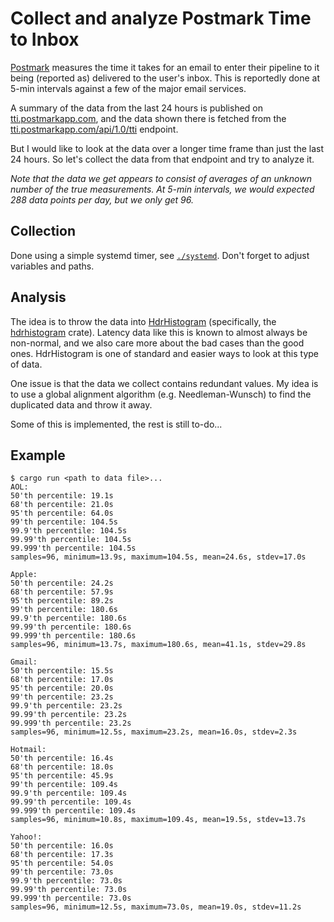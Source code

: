# Collect and analyze Postmark Time to Inbox

[Postmark] measures the time it takes for an email to enter their pipeline to it being (reported as)
delivered to the user's inbox. This is reportedly done at 5-min intervals against a few of the major
email services.

A summary of the data from the last 24 hours is published on [tti.postmarkapp.com], and the data
shown there is fetched from the [tti.postmarkapp.com/api/1.0/tti] endpoint.

But I would like to look at the data over a longer time frame than just the last 24 hours. So let's
collect the data from that endpoint and try to analyze it.

_Note that the data we get appears to consist of averages of an unknown number of the true
measurements. At 5-min intervals, we would expected 288 data points per day, but we only get 96._

[Postmark]: https://postmarkapp.com/
[tti.postmarkapp.com]: tti.postmarkapp.com
[tti.postmarkapp.com/api/1.0/tti]: tti.postmarkapp.com/api/1.0/tti

## Collection

Done using a simple systemd timer, see [`./systemd`](./systemd). Don't forget to adjust variables and
paths.

## Analysis

The idea is to throw the data into [HdrHistogram] (specifically, the [hdrhistogram] crate). Latency
data like this is known to almost always be non-normal, and we also care more about the bad cases
than the good ones. HdrHistogram is one of standard and easier ways to look at this type of data.

One issue is that the data we collect contains redundant values. My idea is to use a global
alignment algorithm (e.g. Needleman-Wunsch) to find the duplicated data and throw it away.

Some of this is implemented, the rest is still to-do...

## Example

```
$ cargo run <path to data file>...
AOL:
50'th percentile: 19.1s
68'th percentile: 21.0s
95'th percentile: 64.0s
99'th percentile: 104.5s
99.9'th percentile: 104.5s
99.99'th percentile: 104.5s
99.999'th percentile: 104.5s
samples=96, minimum=13.9s, maximum=104.5s, mean=24.6s, stdev=17.0s

Apple:
50'th percentile: 24.2s
68'th percentile: 57.9s
95'th percentile: 89.2s
99'th percentile: 180.6s
99.9'th percentile: 180.6s
99.99'th percentile: 180.6s
99.999'th percentile: 180.6s
samples=96, minimum=13.7s, maximum=180.6s, mean=41.1s, stdev=29.8s

Gmail:
50'th percentile: 15.5s
68'th percentile: 17.0s
95'th percentile: 20.0s
99'th percentile: 23.2s
99.9'th percentile: 23.2s
99.99'th percentile: 23.2s
99.999'th percentile: 23.2s
samples=96, minimum=12.5s, maximum=23.2s, mean=16.0s, stdev=2.3s

Hotmail:
50'th percentile: 16.4s
68'th percentile: 18.0s
95'th percentile: 45.9s
99'th percentile: 109.4s
99.9'th percentile: 109.4s
99.99'th percentile: 109.4s
99.999'th percentile: 109.4s
samples=96, minimum=10.8s, maximum=109.4s, mean=19.5s, stdev=13.7s

Yahoo!:
50'th percentile: 16.0s
68'th percentile: 17.3s
95'th percentile: 54.0s
99'th percentile: 73.0s
99.9'th percentile: 73.0s
99.99'th percentile: 73.0s
99.999'th percentile: 73.0s
samples=96, minimum=12.5s, maximum=73.0s, mean=19.0s, stdev=11.2s
```

[HdrHistogram]: https://github.com/HdrHistogram/HdrHistogram
[hdrhistogram crate]: https://docs.rs/hdrhistogram/latest/hdrhistogram/

